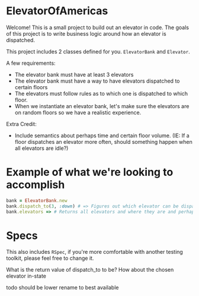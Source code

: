 # ElevatorOfAmericas

Welcome! This is a small project to build out an elevator in code. The goals of this project is to write business logic around how an elevator is dispatched.

This project includes 2 classes defined for you. `ElevatorBank` and `Elevator`.

A few requirements:

  * The elevator bank must have at least 3 elevators
  * The elevator bank must have a way to have elevators dispatched to certain floors
  * The elevators must follow rules as to which one is dispatched to which floor.
  * When we instantiate an elevator bank, let's make sure the elevators are on random floors so we have a realistic experience.

Extra Credit:

  * Include semantics about perhaps time and certain floor volume. (IE: If a floor dispatches an elevator more often, should something happen when all elevators are idle?)

# Example of what we're looking to accomplish

```ruby
bank = ElevatorBank.new
bank.dispatch_to(3, :down) # => Figures out which elevator can be dispatched to the elevator and sends it there for a certain direction
bank.elevators => # Returns all elevators and where they are and perhaps state (idle, moving_up, moving_down)
```

# Specs

This also includes `RSpec`, if you're more comfortable with another testing toolkit, please feel free to change it.

What is the return value of dispatch_to to be? How about the chosen elevator in-state


todo should be lower
rename to best available

